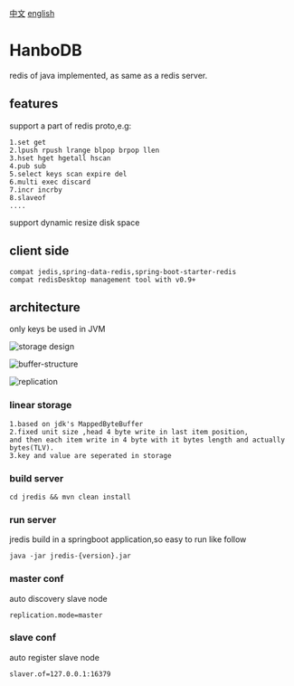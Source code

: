 []()[中文](https://github.com/3kuai/jredis/edit/master/README-cn.md)
[]()[english](https://github.com/3kuai/jredis/edit/master/README.md)
# HanboDB
redis of java implemented, as same as a redis server.

## features
support a part of redis proto,e.g:

    1.set get
    2.lpush rpush lrange blpop brpop llen
    3.hset hget hgetall hscan
    4.pub sub
    5.select keys scan expire del
    6.multi exec discard
    7.incr incrby
    8.slaveof
    ....
support dynamic resize disk space    

## client side
    compat jedis,spring-data-redis,spring-boot-starter-redis
    compat redisDesktop management tool with v0.9+
    
## architecture
only keys be used in JVM

![storage design](https://github.com/lmx1989219/jredis/blob/master/storage-design.png)

![buffer-structure](https://github.com/lmx1989219/jredis/blob/master/buffer-structure.png)

![replication](https://github.com/lmx1989219/jredis/blob/master/replication.png)

### linear storage
    1.based on jdk's MappedByteBuffer
    2.fixed unit size ,head 4 byte write in last item position,
    and then each item write in 4 byte with it bytes length and actually bytes(TLV).
    3.key and value are seperated in storage
### build server
    cd jredis && mvn clean install
### run server
 jredis build in a springboot application,so easy to run like follow
 
    java -jar jredis-{version}.jar
    
### master conf
auto discovery slave node

    replication.mode=master
    
### slave conf
auto register slave node

    slaver.of=127.0.0.1:16379